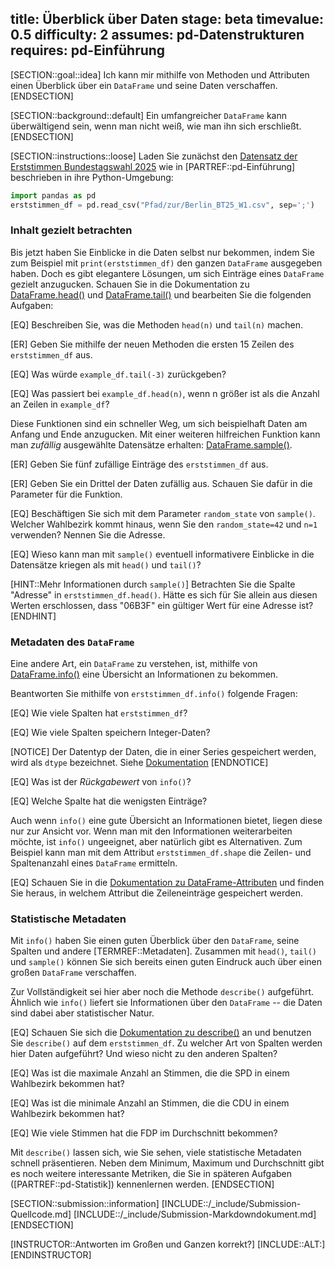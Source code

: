 title: Überblick über Daten
stage: beta
timevalue: 0.5
difficulty: 2
assumes: pd-Datenstrukturen
requires: pd-Einführung
---

[SECTION::goal::idea]
Ich kann mir mithilfe von Methoden und Attributen einen Überblick über ein `DataFrame` und seine Daten
verschaffen.
[ENDSECTION]

[SECTION::background::default]
Ein umfangreicher `DataFrame` kann überwältigend sein, wenn man nicht weiß,
wie man ihn sich erschließt.
[ENDSECTION]

[SECTION::instructions::loose]
Laden Sie zunächst den 
[Datensatz der Erststimmen Bundestagswahl 2025](https://www.govdata.de/suche/daten/bundestagswahl-2025-in-berlin-nach-wahlbezirken-endgultiges-ergebnis) 
wie in [PARTREF::pd-Einführung] beschrieben in ihre Python-Umgebung:
```python
import pandas as pd
erststimmen_df = pd.read_csv("Pfad/zur/Berlin_BT25_W1.csv", sep=';')
```

### Inhalt gezielt betrachten

Bis jetzt haben Sie Einblicke in die Daten selbst nur bekommen, indem Sie zum Beispiel mit 
`print(erststimmen_df)` den ganzen `DataFrame` ausgegeben haben. 
Doch es gibt elegantere Lösungen, um sich Einträge eines `DataFrame` gezielt anzugucken. 
Schauen Sie in die Dokumentation zu 
[DataFrame.head()](https://pandas.pydata.org/docs/reference/api/pandas.DataFrame.head.html) und 
[DataFrame.tail()](https://pandas.pydata.org/docs/reference/api/pandas.DataFrame.tail.html) 
und bearbeiten Sie die folgenden Aufgaben:

[EQ] Beschreiben Sie, was die Methoden `head(n)` und `tail(n)` machen.

[ER] Geben Sie mithilfe der neuen Methoden die ersten 15 Zeilen des `erststimmen_df` aus.

[EQ] Was würde `example_df.tail(-3)` zurückgeben?

[EQ] Was passiert bei `example_df.head(n)`, wenn n größer ist als die Anzahl an Zeilen in
`example_df`?

Diese Funktionen sind ein schneller Weg, um sich beispielhaft Daten am Anfang und Ende anzugucken.
Mit einer weiteren hilfreichen Funktion kann man _zufällig_ ausgewählte Datensätze erhalten:
[DataFrame.sample()](https://pandas.pydata.org/pandas-docs/stable/reference/api/pandas.DataFrame.sample.html#pandas.DataFrame.sample).

[ER] Geben Sie fünf zufällige Einträge des `erststimmen_df` aus.

[ER] Geben Sie ein Drittel der Daten zufällig aus. Schauen Sie dafür in die Parameter für die
Funktion.

[EQ] Beschäftigen Sie sich mit dem Parameter `random_state` von `sample()`. 
Welcher Wahlbezirk kommt hinaus, wenn Sie den `random_state=42` und `n=1` verwenden? 
Nennen Sie die Adresse.

[EQ] Wieso kann man mit `sample()` eventuell informativere Einblicke in die Datensätze kriegen 
als mit `head()` und `tail()`?

[HINT::Mehr Informationen durch `sample()`]
Betrachten Sie die Spalte "Adresse" in `erststimmen_df.head()`.
Hätte es sich für Sie allein aus diesen Werten erschlossen, 
dass "06B3F" ein gültiger Wert für eine Adresse ist?
[ENDHINT]

### Metadaten des `DataFrame`

Eine andere Art, ein `DataFrame` zu verstehen, ist, mithilfe von 
[DataFrame.info()](https://pandas.pydata.org/docs/reference/api/pandas.DataFrame.info.html) 
eine Übersicht an Informationen zu
bekommen.

Beantworten Sie mithilfe von `erststimmen_df.info()` folgende Fragen:

[EQ] Wie viele Spalten hat `erststimmen_df`?

[EQ] Wie viele Spalten speichern Integer-Daten?

[NOTICE]
Der Datentyp der Daten, die in einer Series gespeichert werden, wird als `dtype` bezeichnet. Siehe
[Dokumentation](https://pandas.pydata.org/docs/reference/api/pandas.Series.dtype.html#pandas.Series.dtype) 
[ENDNOTICE]

[EQ] Was ist der *Rückgabewert* von `info()`?

[EQ] Welche Spalte hat die wenigsten Einträge?

Auch wenn `info()` eine gute Übersicht an Informationen bietet, liegen diese nur zur Ansicht vor.
Wenn man mit den Informationen weiterarbeiten möchte, ist `info()` ungeeignet, aber natürlich
gibt es Alternativen. 
Zum Beispiel kann man mit dem Attribut `erststimmen_df.shape` 
die Zeilen- und Spaltenanzahl eines `DataFrame` ermitteln.

[EQ] Schauen Sie in die 
[Dokumentation zu DataFrame-Attributen](https://pandas.pydata.org/docs/reference/frame.html#attributes-and-underlying-data)
und finden Sie heraus, in welchem Attribut die Zeileneinträge gespeichert werden.


### Statistische Metadaten

Mit `info()` haben Sie einen guten Überblick über den `DataFrame`, seine Spalten und andere
[TERMREF::Metadaten]. 
Zusammen mit `head()`, `tail()` und `sample()` können Sie sich bereits
einen guten Eindruck auch über einen großen `DataFrame` verschaffen.

Zur Vollständigkeit sei hier aber noch die Methode `describe()` aufgeführt. 
Ähnlich wie `info()` liefert sie Informationen über den `DataFrame` -- die Daten sind 
dabei aber statistischer Natur.

[EQ] Schauen Sie sich die 
[Dokumentation zu describe()](https://pandas.pydata.org/docs/reference/api/pandas.DataFrame.describe.html#pandas.DataFrame.describe) 
an und benutzen Sie `describe()` auf dem `erststimmen_df`. 
Zu welcher Art von Spalten werden hier Daten aufgeführt? 
Und wieso nicht zu den anderen Spalten?

[EQ] Was ist die maximale Anzahl an Stimmen, die die SPD in einem Wahlbezirk bekommen hat?

[EQ] Was ist die minimale Anzahl an Stimmen, die die CDU in einem Wahlbezirk bekommen hat?

[EQ] Wie viele Stimmen hat die FDP im Durchschnitt bekommen?

Mit `describe()` lassen sich, wie Sie sehen, viele statistische Metadaten schnell präsentieren.
Neben dem Minimum, Maximum und Durchschnitt gibt es noch weitere interessante Metriken, 
die Sie in späteren Aufgaben ([PARTREF::pd-Statistik]) kennenlernen werden.
[ENDSECTION]

[SECTION::submission::information]
[INCLUDE::/_include/Submission-Quellcode.md]
[INCLUDE::/_include/Submission-Markdowndokument.md]
[ENDSECTION]

[INSTRUCTOR::Antworten im Großen und Ganzen korrekt?]
[INCLUDE::ALT:]
[ENDINSTRUCTOR]
